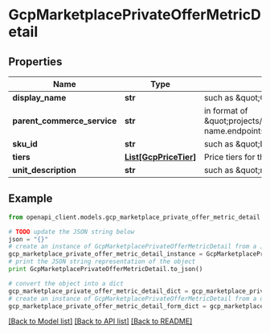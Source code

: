 # GcpMarketplacePrivateOfferMetricDetail


## Properties
Name | Type | Description | Notes
------------ | ------------- | ------------- | -------------
**display_name** | **str** | such as \&quot;CPU\&quot; | [optional] 
**parent_commerce_service** | **str** | in format of \&quot;projects/{projectNumber}/services/service-name.endpoints.gcp-project-id.cloud.goog\&quot; | [optional] 
**sku_id** | **str** | such as \&quot;BC1B-6259-BF57\&quot; | [optional] 
**tiers** | [**List[GcpPriceTier]**](GcpPriceTier.md) | Price tiers for this metric. | [optional] 
**unit_description** | **str** | such as \&quot;minute\&quot; | [optional] 

## Example

```python
from openapi_client.models.gcp_marketplace_private_offer_metric_detail import GcpMarketplacePrivateOfferMetricDetail

# TODO update the JSON string below
json = "{}"
# create an instance of GcpMarketplacePrivateOfferMetricDetail from a JSON string
gcp_marketplace_private_offer_metric_detail_instance = GcpMarketplacePrivateOfferMetricDetail.from_json(json)
# print the JSON string representation of the object
print GcpMarketplacePrivateOfferMetricDetail.to_json()

# convert the object into a dict
gcp_marketplace_private_offer_metric_detail_dict = gcp_marketplace_private_offer_metric_detail_instance.to_dict()
# create an instance of GcpMarketplacePrivateOfferMetricDetail from a dict
gcp_marketplace_private_offer_metric_detail_form_dict = gcp_marketplace_private_offer_metric_detail.from_dict(gcp_marketplace_private_offer_metric_detail_dict)
```
[[Back to Model list]](../README.md#documentation-for-models) [[Back to API list]](../README.md#documentation-for-api-endpoints) [[Back to README]](../README.md)


